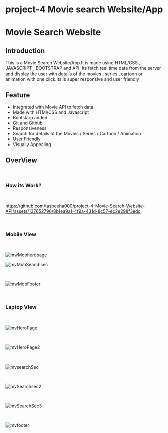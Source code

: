# project-4 Movie search Website/App

<h1>Movie Search Website</h1>
<h2>Introduction</h2>
<p>This is a Movie Search Website/App.It is made using HTML/CSS , JAVASCRIPT , BOOTSTRAP and API. Its fetch real time data from the server and display the user with details of the movies , series , cartoon or animation with one click.Its is super responsive and user friendly</p>
<h2>Feature</h2>
<ul>
<li>Integrated with Movie API to fetch data</li>
<li>Made with HTMl/CSS and Javascript</li>
<li>Bootstarp added</li>
<li>Git and Github</li>
<li>Responsiveness</li>
<li>Search for details of the Movies / Series / Cartoon / Animation </li>
<li>User Friendly</li>
<li>Visually Appealing</li>

</ul>

<h2>OverView</h2>

<br>

<h3>How its Work?</h3>
<br>

https://github.com/tasbeeha000/project-4-Movie-Search-Website-API/assets/137652796/8b1ea9a1-4f9a-431d-8c57-ec2e298f3edc


<br>

<h3>Mobile View </h3>

<br>

![mwMobheropage](https://github.com/tasbeeha000/project-4-Movie-Search-Website-API/assets/137652796/f9dad447-343f-4cc0-9198-7202c09249f5)


![mvMobSearchsec](https://github.com/tasbeeha000/project-4-Movie-Search-Website-API/assets/137652796/e45b4365-4c5d-4029-9e64-553f20a24876)

<br>

![mwMobFooter](https://github.com/tasbeeha000/project-4-Movie-Search-Website-API/assets/137652796/20eb10d7-8fba-4844-b0c1-447446696273)




<br>




<h3>Laptop View</h3>


<br>

![mvHeroPage](https://github.com/tasbeeha000/project-4-Movie-Search-Website-API/assets/137652796/97d00da0-3ef0-4d6d-8ebc-85a3265785a6)

<br>

![mvHeroPage2](https://github.com/tasbeeha000/project-4-Movie-Search-Website-API/assets/137652796/0b8a0fd5-00fe-40a4-9f78-bd9dc394f535)

<br>

![mvsearchSec](https://github.com/tasbeeha000/project-4-Movie-Search-Website-API/assets/137652796/4a4159f6-addd-4479-9415-ed6b1afdc876)


<br>

![mvSearchsec2](https://github.com/tasbeeha000/project-4-Movie-Search-Website-API/assets/137652796/46ea7562-8740-4d56-9bc7-835a37c4628b)

<br>

![mvSearchSec3](https://github.com/tasbeeha000/project-4-Movie-Search-Website-API/assets/137652796/48d6c392-bdb2-4436-9a1c-f9300cf5eadf)

<br>


![mvfooter](https://github.com/tasbeeha000/project-4-Movie-Search-Website-API/assets/137652796/f4bca963-5000-4d96-bacd-441898aa028d)